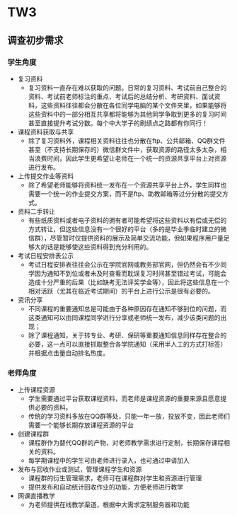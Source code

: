 # TW3

## 调查初步需求

### 学生角度

- 复习资料
  - 复习资料一直存在难以获取的问题。日常的复习资料、考试前自己整合的资料、考试前老师标注的重点、考试后的总结分析、考研资料、面试资料，这些资料往往都会分散在各位同学电脑的某个文件夹里，如果能够将这些资料中的一部分相互共享都将能够为其他同学争取到更多的复习时间甚至直接提升考试分数。每个中大学子的刷绩点之路都有你同行！
- 课程资料获取与共享
  - 除了复习资料外，课程相关资料往往也分散在ftp、公共邮箱、QQ群文件甚至（不支持长期保存的）微信群文件中，获取资源的路径太多太杂，相当浪费时间，因此学生更希望让老师在一个统一的资源共享平台上对资源进行发布。
- 上传提交作业等资料
  - 除了希望老师能够将资料统一发布在一个资源共享平台上外，学生同样也需要一个统一的作业提交方案，而不是ftp、助教邮箱等过分分散的提交方式。
- 资料二手转让
  - 有些纸质资料或者电子资料的拥有者可能希望将这些资料以有偿或无偿的方式转让，但这些信息没有一个很好的平台（多的是毕业季临时建立的微信群），尽管暂时仅提供资料的展示及简单交流功能，但如果程序用户量足够大的话是能够使这些资料得到充分利用的。
- 考试日程安排表公示
  - 考试日程安排表往往会公示在学院官网或教务部官网，但仍然会有不少同学因为通知不到位或者未及时查看而耽误复习时间甚至错过考试，可能会造成十分严重的后果（比如缺考无法评奖学金等），因此将这些信息在一个相对活跃（尤其在临近考试期间）的平台上进行公示是很有必要的。
- 资讯分享
  - 不同课程的重要通知总是可能由于各种原因存在通知不够到位的问题，而这类通知可以由同课程同学进行分享或老师统一发布，减少该类问题的出现；
  - 除了课程通知，关于转专业、考研、保研等重要通知信息同样存在整合的必要，这一点可以直接抓取整合各学院通知（采用半人工的方式打标签）并根据点击量自动排名热度。
### 老师角度

* 上传课程资源
  * 学生需要通过平台获取课程资料，而老师是课程资源的重要来源且愿意提供必要的资料。
  * 传统的学习资料多放在QQ群等处，只能一年一放，投放不变，因此老师们需要一个能够长期存放课程资源的平台
* 创建课程群
  * 课程群作为替代QQ群的产物，对老师教学需求进行定制，长期保存课程相关的资料。
  * 每学期课程中的学生可由老师进行录入，也可通过申请加入
* 发布与回收作业或测试，管理课程学生和资源
  * 课程群的衍生管理需求，老师可在课程群对学生和资源进行管理
  * 提供发布和自动统计回收作业的功能，方便老师进行教学
* 网课直播教学
  * 为老师提供在线教学渠道，根据中大需求定制服务器和功能